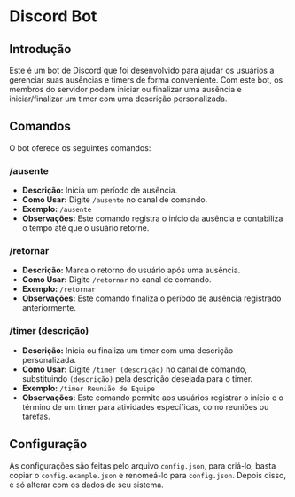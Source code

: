 # Discord Bot

## Introdução

Este é um bot de Discord que foi desenvolvido para ajudar os usuários a gerenciar suas ausências e timers de forma conveniente. Com este bot, os membros do servidor podem iniciar ou finalizar uma ausência e iniciar/finalizar um timer com uma descrição personalizada.

## Comandos

O bot oferece os seguintes comandos:

### /ausente

- **Descrição:** Inicia um período de ausência.
- **Como Usar:** Digite `/ausente` no canal de comando.
- **Exemplo:** `/ausente`
- **Observações:** Este comando registra o início da ausência e contabiliza o tempo até que o usuário retorne.

### /retornar

- **Descrição:** Marca o retorno do usuário após uma ausência.
- **Como Usar:** Digite `/retornar` no canal de comando.
- **Exemplo:** `/retornar`
- **Observações:** Este comando finaliza o período de ausência registrado anteriormente.

### /timer (descrição)

- **Descrição:** Inicia ou finaliza um timer com uma descrição personalizada.
- **Como Usar:** Digite `/timer (descrição)` no canal de comando, substituindo `(descrição)` pela descrição desejada para o timer.
- **Exemplo:** `/timer Reunião de Equipe`
- **Observações:** Este comando permite aos usuários registrar o início e o término de um timer para atividades específicas, como reuniões ou tarefas.

## Configuração

As configurações são feitas pelo arquivo `config.json`, para criá-lo, basta copiar o `config.example.json` e renomeá-lo para `config.json`. Depois disso, é só alterar com os dados de seu sistema.
